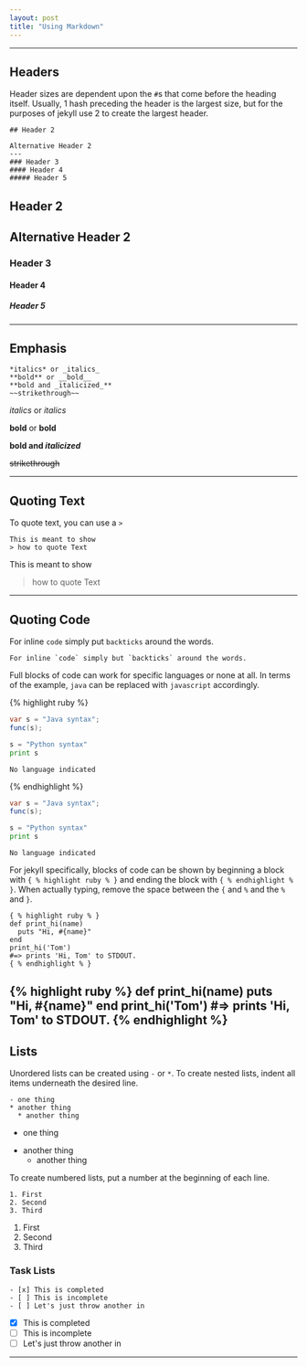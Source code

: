 ```yaml
---
layout: post
title: "Using Markdown"
---
```

---
## Headers
Header sizes are dependent upon the `#`s that come before the heading itself.
Usually, 1 hash preceding the header is the largest size, but for the purposes of jekyll
use 2 to create the largest header.
```
## Header 2

Alternative Header 2
---
### Header 3
#### Header 4
##### Header 5

```
## Header 2

Alternative Header 2
---
### Header 3
#### Header 4
##### Header 5
---
## Emphasis
```
*italics* or _italics_
**bold** or __bold__
**bold and _italicized_**
~~strikethrough~~
```
*italics* or _italics_

**bold** or __bold__

**bold and _italicized_**

~~strikethrough~~

---
## Quoting Text
To quote text, you can use a `>`
```
This is meant to show
> how to quote Text
```
This is meant to show
> how to quote Text

---
## Quoting Code
For inline `code` simply put `backticks` around the words.
```
For inline `code` simply but `backticks` around the words.
```
Full blocks of code can work for specific languages or none at all.  In terms of the example,
`java` can be replaced with `javascript` accordingly.

{% highlight ruby %}
```java
var s = "Java syntax";
func(s);
```

```python
s = "Python syntax"
print s
```

```
No language indicated
```
{% endhighlight %}

```java
var s = "Java syntax";
func(s);
```
```python
s = "Python syntax"
print s
```
```
No language indicated
```
For jekyll specifically, blocks of code can be shown by beginning a block with `{ % highlight ruby % }`
and ending the block with `{ % endhighlight % }`. When actually typing, remove the space between the
`{` and `%` and the `%` and `}`.
```
{ % highlight ruby % }
def print_hi(name)
  puts "Hi, #{name}"
end
print_hi('Tom')
#=> prints 'Hi, Tom' to STDOUT.
{ % endhighlight % }
```
{% highlight ruby %}
def print_hi(name)
  puts "Hi, #{name}"
end
print_hi('Tom')
#=> prints 'Hi, Tom' to STDOUT.
{% endhighlight %}
---
## Lists
Unordered lists can be created using `-` or `*`.  To create nested lists, indent
all items underneath the desired line.
```
- one thing
* another thing
  * another thing
```
- one thing
* another thing
  * another thing

To create numbered lists, put a number at the beginning of each line.

```
1. First
2. Second
3. Third
```

1. First
2. Second
3. Third

### Task Lists

```
- [x] This is completed
- [ ] This is incomplete
- [ ] Let's just throw another in
```
- [x] This is completed
- [ ] This is incomplete
- [ ] Let's just throw another in

---
